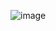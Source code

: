 ![image](https://user-images.githubusercontent.com/49320100/170818345-0ad7eb89-55a4-40c8-a276-d98c9da70744.png)
